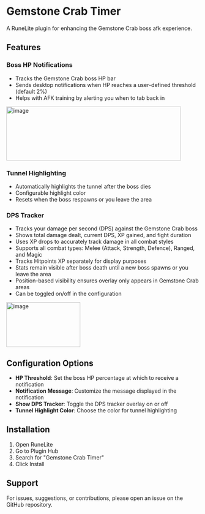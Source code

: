 # Gemstone Crab Timer

A RuneLite plugin for enhancing the Gemstone Crab boss afk experience.

## Features

### Boss HP Notifications
- Tracks the Gemstone Crab boss HP bar
- Sends desktop notifications when HP reaches a user-defined threshold (default 2%)
- Helps with AFK training by alerting you when to tab back in
  
<img width="456" height="141" alt="image" src="https://github.com/user-attachments/assets/643c11c6-a8c2-4f6e-8ecc-f76d18dde7b3" />

### Tunnel Highlighting
- Automatically highlights the tunnel after the boss dies
- Configurable highlight color
- Resets when the boss respawns or you leave the area

### DPS Tracker
- Tracks your damage per second (DPS) against the Gemstone Crab boss
- Shows total damage dealt, current DPS, XP gained, and fight duration
- Uses XP drops to accurately track damage in all combat styles
- Supports all combat types: Melee (Attack, Strength, Defence), Ranged, and Magic
- Tracks Hitpoints XP separately for display purposes
- Stats remain visible after boss death until a new boss spawns or you leave the area
- Position-based visibility ensures overlay only appears in Gemstone Crab areas
- Can be toggled on/off in the configuration

<img width="193" height="117" alt="image" src="https://github.com/user-attachments/assets/284365cc-4655-41cc-8643-d652ee9c1e84" />

## Configuration Options

- **HP Threshold**: Set the boss HP percentage at which to receive a notification
- **Notification Message**: Customize the message displayed in the notification
- **Show DPS Tracker**: Toggle the DPS tracker overlay on or off
- **Tunnel Highlight Color**: Choose the color for tunnel highlighting

## Installation

1. Open RuneLite
2. Go to Plugin Hub
3. Search for "Gemstone Crab Timer"
4. Click Install

## Support

For issues, suggestions, or contributions, please open an issue on the GitHub repository.
